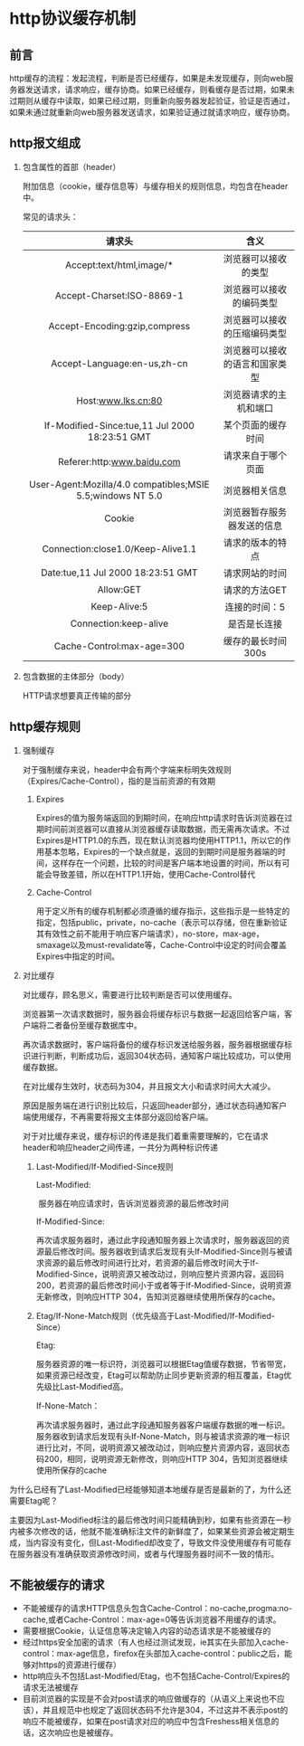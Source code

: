 # http协议缓存机制

## 前言

http缓存的流程：发起流程，判断是否已经缓存，如果是未发现缓存，则向web服务器发送请求，请求响应，缓存协商。如果已经缓存，则看缓存是否过期，如果未过期则从缓存中读取，如果已经过期，则重新向服务器发起验证，验证是否通过，如果未通过就重新向web服务器发送请求，如果验证通过就请求响应，缓存协商。

## http报文组成

1. 包含属性的首部（header）

   附加信息（cookie，缓存信息等）与缓存相关的规则信息，均包含在header中。

   常见的请求头：

   |                           请求头                           |              含义              |
   | :--------------------------------------------------------: | :----------------------------: |
   |                  Accept:text/html,image/*                  |      浏览器可以接收的类型      |
   |                 Accept-Charset:ISO-8869-1                  |    浏览器可以接收的编码类型    |
   |               Accept-Encoding:gzip,compress                |  浏览器可以接收的压缩编码类型  |
   |                Accept-Language:en-us,zh-cn                 | 浏览器可以接收的语言和国家类型 |
   |                     Host:www.lks.cn:80                     |     浏览器请求的主机和端口     |
   |       If-Modified-Since:tue,11 Jul 2000 18:23:51 GMT       |       某个页面的缓存时间       |
   |                 Referer:http:www.baidu.com                 |       请求来自于哪个页面       |
   | User-Agent:Mozilla/4.0 compatibles;MSIE 5.5;windows NT 5.0 |         浏览器相关信息         |
   |                           Cookie                           |   浏览器暂存服务器发送的信息   |
   |             Connection:close1.0/Keep-Alive1.1              |        请求的版本的特点        |
   |             Date:tue,11 Jul 2000 18:23:51 GMT              |         请求网站的时间         |
   |                         Allow:GET                          |         请求的方法GET          |
   |                        Keep-Alive:5                        |         连接的时间：5          |
   |                   Connection:keep-alive                    |          是否是长连接          |
   |                 Cache-Control:max-age=300                  |      缓存的最长时间 300s       |

2. 包含数据的主体部分（body）

   HTTP请求想要真正传输的部分

## http缓存规则

1. 强制缓存

   对于强制缓存来说，header中会有两个字端来标明失效规则（Expires/Cache-Control），指的是当前资源的有效期

   1. Expires

      Expires的值为服务端返回的到期时间，在响应http请求时告诉浏览器在过期时间前浏览器可以直接从浏览器缓存读取数据，而无需再次请求。不过Expires是HTTP1.0的东西，现在默认浏览器均使用HTTP1.1，所以它的作用基本忽略，Expires的一个缺点就是，返回的到期时间是服务器端的时间，这样存在一个问题，比较的时间是客户端本地设置的时间，所以有可能会导致差错，所以在HTTP1.1开始，使用Cache-Control替代

   2. Cache-Control

      用于定义所有的缓存机制都必须遵循的缓存指示，这些指示是一些特定的指定，包括public，private，no-cache（表示可以存储，但在重新验证其有效性之前不能用于响应客户端请求），no-store，max-age，smaxage以及must-revalidate等，Cache-Control中设定的时间会覆盖Expires中指定的时间。

2. 对比缓存

   对比缓存，顾名思义，需要进行比较判断是否可以使用缓存。

   浏览器第一次请求数据时，服务器会将缓存标识与数据一起返回给客户端，客户端将二者备份至缓存数据库中。

   再次请求数据时，客户端将备份的缓存标识发送给服务器，服务器根据缓存标识进行判断，判断成功后，返回304状态码，通知客户端比较成功，可以使用缓存数据。

   在对比缓存生效时，状态码为304，并且报文大小和请求时间大大减少。

   原因是服务端在进行识别比较后，只返回header部分，通过状态码通知客户端使用缓存，不再需要将报文主体部分返回给客户端。

   对于对比缓存来说，缓存标识的传递是我们着重需要理解的，它在请求header和响应header之间传递，一共分为两种标识传递

   1. Last-Modified/If-Modified-Since规则

      Last-Modified:

      ​	服务器在响应请求时，告诉浏览器资源的最后修改时间

      If-Modified-Since:

      ​	再次请求服务器时，通过此字段通知服务器上次请求时，服务器返回的资源最后修改时间。服务器收到请求后发现有头If-Modified-Since则与被请求资源的最后修改时间进行比对，若资源的最后修改时间大于If-Modified-Since，说明资源又被改动过，则响应整片资源内容，返回码200，若资源的最后修改时间小于或者等于If-Modified-Since，说明资源无新修改，则响应HTTP 304，告知浏览器继续使用所保存的cache。

   2. Etag/If-None-Match规则（优先级高于Last-Modified/If-Modified-Since）

      Etag:

      ​	服务器资源的唯一标识符，浏览器可以根据Etag值缓存数据，节省带宽，如果资源已经改变，Etag可以帮助防止同步更新资源的相互覆盖，Etag优先级比Last-Modified高。

      If-None-Match：

      ​	再次请求服务器时，通过此字段通知服务器客户端缓存数据的唯一标识。服务器收到请求后发现有头If-None-Match，则与被请求资源的唯一标识进行比对，不同，说明资源又被改动过，则响应整片资源内容，返回状态码200，相同，说明资源无新修改，则响应HTTP 304，告知浏览器继续使用所保存的cache

为什么已经有了Last-Modified已经能够知道本地缓存是否是最新的了，为什么还需要Etag呢？

主要因为Last-Modified标注的最后修改时间只能精确到秒，如果有些资源在一秒内被多次修改的话，他就不能准确标注文件的新鲜度了，如果某些资源会被定期生成，当内容没有变化，但Last-Modified却改变了，导致文件没使用缓存有可能存在服务器没有准确获取资源修改时间，或者与代理服务器时间不一致的情形。

## 不能被缓存的请求

- 不能被缓存的请求HTTP信息头包含Cache-Control：no-cache,progma:no-cache,或者Cache-Control：max-age=0等告诉浏览器不用缓存的请求。
- 需要根据Cookie，认证信息等决定输入内容的动态请求是不能被缓存的
- 经过https安全加密的请求（有人也经过测试发现，ie其实在头部加入cache-control：max-age信息，firefox在头部加入cache-control：public之后，能够对https的资源进行缓存）
- http响应头不包括Last-Modified/Etag，也不包括Cache-Control/Expires的请求无法被缓存
- 目前浏览器的实现是不会对post请求的响应做缓存的（从语义上来说也不应该），并且规范中也规定了返回状态码不允许是304，不过这并不表示post的响应不能被缓存，如果在post请求对应的响应中包含Freshess相关信息的话，这次响应也是被缓存。